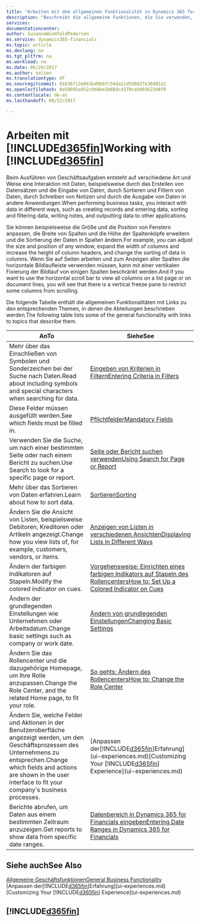 ```yaml
---
title: "Arbeiten mit dem allgemeinen Funktionalität in Dynamics 365 for Financials | Microsoft Docs"
description: "Beschreibt die allgemeine Funktionen, die Sie verwenden, um die Daten in den Finanzverhältnissen für Aktivitäten, wie Eingabe von Werten, Sortieren von Daten und Ändern von Ansichten auszuführen."
services: 
documentationcenter: 
author: SusanneWindfeldPedersen
ms.service: dynamics365-financials
ms.topic: article
ms.devlang: na
ms.tgt_pltfrm: na
ms.workload: na
ms.date: 05/29/2017
ms.author: solsen
ms.translationtype: HT
ms.sourcegitcommit: 81636fc2e661bd9b07c54da1cd5d0d27e30d01a2
ms.openlocfilehash: 0a50b92a952c0d4be2b68dc4278cedd9362348f0
ms.contentlocale: de-at
ms.lasthandoff: 09/22/2017

---
```

# <a name="working-with-included365finincludesd365finlongmdmd"></a><span data-ttu-id="6a602-103">Arbeiten mit [!INCLUDE[d365fin](includes/d365fin_long_md.md)]</span><span class="sxs-lookup"><span data-stu-id="6a602-103">Working with [!INCLUDE[d365fin](includes/d365fin_long_md.md)]</span></span>
<span data-ttu-id="6a602-104">Beim Ausführen von Geschäftsaufgaben entsteht auf verschiedene Art und Weise eine Interaktion mit Daten, beispielsweise durch das Erstellen von Datensätzen und die Eingabe von Daten, durch Sortieren und Filtern von Daten, durch Schreiben von Notizen und durch die Ausgabe von Daten in andere Anwendungen.</span><span class="sxs-lookup"><span data-stu-id="6a602-104">When performing business tasks, you interact with data in different ways, such as creating records and entering data, sorting and filtering data, writing notes, and outputting data to other applications.</span></span>

<span data-ttu-id="6a602-105">Sie können beispielsweise die Größe und die Position von Fenstern anpassen, die Breite von Spalten und die Höhe der Spaltenköpfe erweitern und die Sortierung der Daten in Spalten ändern.</span><span class="sxs-lookup"><span data-stu-id="6a602-105">For example, you can adjust the size and position of any window, expand the width of columns and increase the height of column headers, and change the sorting of data in columns.</span></span> <span data-ttu-id="6a602-106">Wenn Sie auf Seiten arbeiten und zum Anzeigen aller Spalten die horizontale Bildlaufleiste verwenden müssen, kann mit einer vertikalen Fixierung der Bildlauf von einigen Spalten beschränkt werden.</span><span class="sxs-lookup"><span data-stu-id="6a602-106">And if you want to use the horizontal scroll bar to view all columns on a list page or on document lines, you will see that there is a vertical freeze pane to restrict some columns from scrolling.</span></span>

<span data-ttu-id="6a602-107">Die folgende Tabelle enthält die allgemeinen Funktionalitäten mit Links zu den entsprechenden Themen, in denen die Abteilungen beschrieben werden.</span><span class="sxs-lookup"><span data-stu-id="6a602-107">The following table lists some of the general functionality with links to topics that describe them.</span></span>

| <span data-ttu-id="6a602-108">An</span><span class="sxs-lookup"><span data-stu-id="6a602-108">To</span></span> | <span data-ttu-id="6a602-109">Siehe</span><span class="sxs-lookup"><span data-stu-id="6a602-109">See</span></span> |
| --- | --- |
| <span data-ttu-id="6a602-110">Mehr über das Einschließen von Symbolen und Sonderzeichen bei der Suche nach Daten.</span><span class="sxs-lookup"><span data-stu-id="6a602-110">Read about including symbols and special characters when searching for data.</span></span> |[<span data-ttu-id="6a602-111">Eingeben von Kriterien in Filtern</span><span class="sxs-lookup"><span data-stu-id="6a602-111">Entering Criteria in Filters</span></span>](ui-enter-criteria-filters.md) |
| <span data-ttu-id="6a602-112">Diese Felder müssen ausgefüllt werden.</span><span class="sxs-lookup"><span data-stu-id="6a602-112">See which fields must be filled in.</span></span> |[<span data-ttu-id="6a602-113">Pflichtfelder</span><span class="sxs-lookup"><span data-stu-id="6a602-113">Mandatory Fields</span></span>](ui-mandatory-fields.md) |
| <span data-ttu-id="6a602-114">Verwenden Sie die Suche, um nach einer bestimmten Seite oder nach einem Bericht zu suchen.</span><span class="sxs-lookup"><span data-stu-id="6a602-114">Use Search to look for a specific page or report.</span></span> |[<span data-ttu-id="6a602-115">Seite oder Bericht suchen verwenden</span><span class="sxs-lookup"><span data-stu-id="6a602-115">Using Search for Page or Report</span></span>](ui-search.md) |
| <span data-ttu-id="6a602-116">Mehr über das Sortieren von Daten erfahren.</span><span class="sxs-lookup"><span data-stu-id="6a602-116">Learn about how to sort data.</span></span> |[<span data-ttu-id="6a602-117">Sortieren</span><span class="sxs-lookup"><span data-stu-id="6a602-117">Sorting</span></span>](ui-sorting.md) |
| <span data-ttu-id="6a602-118">Ändern Sie die Ansicht von Listen, beispielsweise Debitoren, Kreditoren oder Artikeln angezeigt.</span><span class="sxs-lookup"><span data-stu-id="6a602-118">Change how you view lists of, for example, customers, vendors, or items.</span></span> |[<span data-ttu-id="6a602-119">Anzeigen von Listen in verschiedenen Ansichten</span><span class="sxs-lookup"><span data-stu-id="6a602-119">Displaying Lists in Different Ways</span></span>](across-display-lists-different-views.md) |
| <span data-ttu-id="6a602-120">Ändern der farbigen Indikatoren auf Stapeln.</span><span class="sxs-lookup"><span data-stu-id="6a602-120">Modify the colored indicator on cues.</span></span> |[<span data-ttu-id="6a602-121">Vorgehensweise: Einrichten eines farbigen Indikators auf Stapeln des Rollencenters</span><span class="sxs-lookup"><span data-stu-id="6a602-121">How to: Set Up a Colored Indicator on Cues</span></span>](ui-how-setup-colored-indicator-cues.md) |
| <span data-ttu-id="6a602-122">Ändern der grundlegenden Einstellungen wie Unternehmen oder Arbeitsdatum.</span><span class="sxs-lookup"><span data-stu-id="6a602-122">Change basic settings such as company or work date.</span></span> |[<span data-ttu-id="6a602-123">Ändern von grundlegenden Einstellungen</span><span class="sxs-lookup"><span data-stu-id="6a602-123">Changing Basic Settings</span></span>](ui-change-basic-settings.md) |
| <span data-ttu-id="6a602-124">Ändern Sie das Rollencenter und die dazugehörige Homepage, um Ihre Rolle anzupassen.</span><span class="sxs-lookup"><span data-stu-id="6a602-124">Change the Role Center, and the related Home page, to fit your role.</span></span> |[<span data-ttu-id="6a602-125">So gehts: Ändern des Rollencenters</span><span class="sxs-lookup"><span data-stu-id="6a602-125">How to: Change the Role Center</span></span>](change-role.md) |
| <span data-ttu-id="6a602-126">Ändern Sie, welche Felder und Aktionen in der Benutzeroberfläche angezeigt werden, um den Geschäftsprozessen des Unternehmens zu entsprechen.</span><span class="sxs-lookup"><span data-stu-id="6a602-126">Change which fields and actions are shown in the user interface to fit your company's business processes.</span></span> |<span data-ttu-id="6a602-127">[Anpassen der[!INCLUDE[d365fin](includes/d365fin_md.md)]Erfahrung](ui-experiences.md)</span><span class="sxs-lookup"><span data-stu-id="6a602-127">[Customizing Your [!INCLUDE[d365fin](includes/d365fin_md.md)] Experience](ui-experiences.md)</span></span> |
| <span data-ttu-id="6a602-128">Berichte abrufen, um Daten aus einem bestimmten Zeitraum anzuzeigen.</span><span class="sxs-lookup"><span data-stu-id="6a602-128">Get reports to show data from specific date ranges.</span></span> |[<span data-ttu-id="6a602-129">Datenbereich in Dynamics 365 for Financials eingeben</span><span class="sxs-lookup"><span data-stu-id="6a602-129">Entering Date Ranges in Dynamics 365 for Financials</span></span>](ui-enter-date-ranges.md) |

## <a name="see-also"></a><span data-ttu-id="6a602-130">Siehe auch</span><span class="sxs-lookup"><span data-stu-id="6a602-130">See Also</span></span>
[<span data-ttu-id="6a602-131">Allgemeine Geschäftsfunktionen</span><span class="sxs-lookup"><span data-stu-id="6a602-131">General Business Functionality</span></span>](ui-across-business-areas.md)  
<span data-ttu-id="6a602-132">[Anpassen der[!INCLUDE[d365fin](includes/d365fin_md.md)]Erfahrung](ui-experiences.md)</span><span class="sxs-lookup"><span data-stu-id="6a602-132">[Customizing Your [!INCLUDE[d365fin](includes/d365fin_md.md)] Experience](ui-experiences.md)</span></span>  

## [!INCLUDE[d365fin](includes/free_trial_md.md)]

